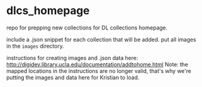 # dlcs_homepage

repo for prepping new collections for DL collections homepage. 

include a .json snippet for each collection that will be added. put all images in the `images` directory.

instructions for creating images and .json data here: http://digidev.library.ucla.edu/documentation/addtohome.html
Note: the mapped locations in the instructions are no longer valid, that's why we're putting the images and data here for Kristian to load.
